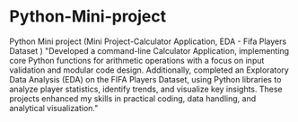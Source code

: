 # Python-Mini-project
Python Mini project (Mini Project-Calculator Application, EDA - Fifa Players Dataset )
"Developed a command-line Calculator Application, implementing core Python functions for arithmetic operations with a focus on input validation and modular code design. Additionally, completed an Exploratory Data Analysis (EDA) on the FIFA Players Dataset, using Python libraries to analyze player statistics, identify trends, and visualize key insights. These projects enhanced my skills in practical coding, data handling, and analytical visualization."
